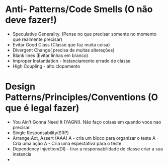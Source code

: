 # Anti- Patterns/Code Smells (O não deve fazer!)
- Speculative Generality. (Pense no que precisar somente no momento que realmente precisar)
- Evitar Good Class (Classe que faz muita coisa)
- Divergent Change( precisa de muitas alterações)
- Blank lines (Evitar linhas em branco)
- Improper Instantiation - Instanciamento errado de classe
- High Coupling  - alto clopamento



# Design Patterns/Principles/Conventions (O que é legal fazer)
- You Ain't Gonna Need It (YAGNI). Não faço coisas em quando voce nao precisar
- Single Responsability(SRP)
- Arrange,Act, Assert (AAA) 
   A - cria um bloco para organizar o teste 
   A - Cria uma ação 
   A - Cria uma espectativa para o teste
- Dependency Injection(DI) - tirar a responsabilidade de classe criar a sua instancia
- 